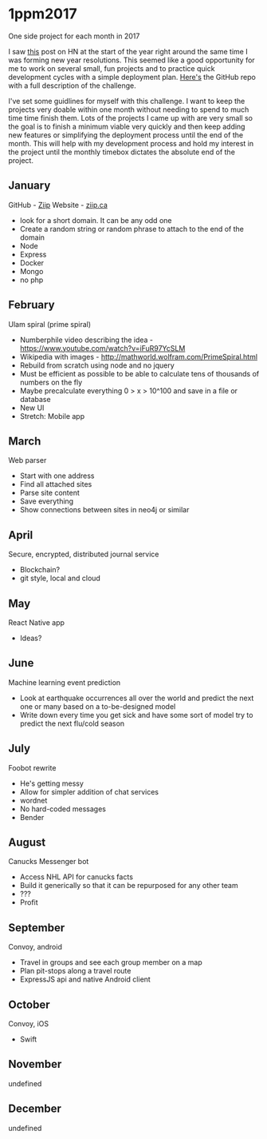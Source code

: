 # 1ppm2017
One side project for each month in 2017

I saw [this](https://news.ycombinator.com/item?id=13284332) post on HN at the start of the year right around the same time I was forming new year resolutions. 
This seemed like a good opportunity for me to work on several small, fun projects and to practice quick development cycles with a simple deployment plan.
[Here's](https://github.com/1ppm/1ppmLog) the GitHub repo with a full description of the challenge.

I've set some guidlines for myself with this challenge. I want to keep the projects very doable within one month without needing to spend to much time time finish them. Lots of the projects I came up with are very small so the goal is to finish a minimum viable very quickly and then keep adding new features or simplifying the deployment process until the end of the month. This will help with my development process and hold my interest in the project until the monthly timebox dictates the absolute end of the project.

## January
GitHub - [Ziip](https://github.com/Brymastr/ziip)
Website - [ziip.ca](http://ziip.ca/)
- look for a short domain. It can be any odd one
- Create a random string or random phrase to attach to the end of the domain
- Node
- Express
- Docker
- Mongo
- no php

## February
Ulam spiral (prime spiral)
- Numberphile video describing the idea - https://www.youtube.com/watch?v=iFuR97YcSLM
- Wikipedia with images - http://mathworld.wolfram.com/PrimeSpiral.html
- Rebuild from scratch using node and no jquery
- Must be efficient as possible to be able to calculate tens of thousands of   numbers on the fly
- Maybe precalculate everything 0 > x > 10^100 and save in a file or database
- New UI
- Stretch: Mobile app

## March
Web parser
- Start with one address
- Find all attached sites
- Parse site content
- Save everything
- Show connections between sites in neo4j or similar

## April
Secure, encrypted, distributed journal service
- Blockchain?
- git style, local and cloud

## May
React Native app
- Ideas?

## June
Machine learning event prediction
- Look at earthquake occurrences all over the world and predict the next one or many based on a to-be-designed model
- Write down every time you get sick and have some sort of model try to predict the next flu/cold season

## July
Foobot rewrite
- He's getting messy
- Allow for simpler addition of chat services
- wordnet
- No hard-coded messages
- Bender

## August
Canucks Messenger bot
- Access NHL API for canucks facts
- Build it generically so that it can be repurposed for any other team
- ???
- Profit

## September
Convoy, android
- Travel in groups and see each group member on a map
- Plan pit-stops along a travel route
- ExpressJS api and native Android client

## October
Convoy, iOS
- Swift

## November
undefined

## December
undefined

